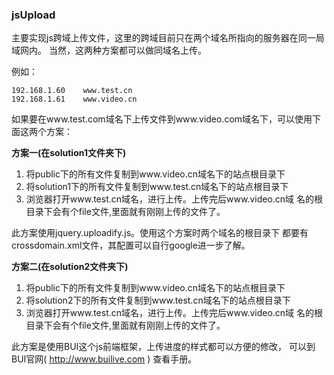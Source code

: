 ### jsUpload

主要实现js跨域上传文件，这里的跨域目前只在两个域名所指向的服务器在同一局域网内。
当然，这两种方案都可以做同域名上传。


例如：
```
192.168.1.60    www.test.cn
192.168.1.61    www.video.cn
```

如果要在www.test.com域名下上传文件到www.video.com域名下，可以使用下面这两个方案：


**方案一(在solution1文件夹下)**
  1. 将public下的所有文件复制到www.video.cn域名下的站点根目录下
  2. 将solution1下的所有文件复制到www.test.cn域名下的站点根目录下
  3. 浏览器打开www.test.cn域名，进行上传。上传完后www.video.cn域
     名的根目录下会有个file文件,里面就有刚刚上传的文件了。

  此方案使用jquery.uploadify.js。使用这个方案时两个域名的根目录下
  都要有crossdomain.xml文件，其配置可以自行google进一步了解。


**方案二(在solution2文件夹下)**
  1. 将public下的所有文件复制到www.video.cn域名下的站点根目录下
  2. 将solution2下的所有文件复制到www.test.cn域名下的站点根目录下
  3. 浏览器打开www.test.cn域名，进行上传。上传完后www.video.cn域
     名的根目录下会有个file文件,里面就有刚刚上传的文件了。

  此方案是使用BUI这个js前端框架，上传进度的样式都可以方便的修改，
  可以到BUI官网( http://www.builive.com ) 查看手册。





